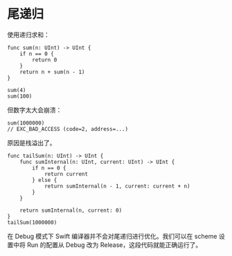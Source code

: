 # 尾递归

使用递归求和：

	func sum(n: UInt) -> UInt {
	    if n == 0 {
	        return 0
	    }
	    return n + sum(n - 1)
	}
	
	sum(4)
	sum(100)
	
但数字太大会崩溃：

	sum(1000000)
	// EXC_BAD_ACCESS (code=2, address=...)
	
原因是栈溢出了。
	
	func tailSum(n: UInt) -> UInt {
	    func sumInternal(n: UInt, current: UInt) -> UInt {
	        if n == 0 {
	            return current
	        } else {
	            return sumInternal(n - 1, current: current + n)
	        }
	    }
	    
	    return sumInternal(n, current: 0)
	}
	tailSum(1000000)
	
在 Debug 模式下 Swift 编译器并不会对尾递归进行优化。我们可以在 scheme 设置中将 Run 的配置从 Debug 改为 Release，这段代码就能正确运行了。